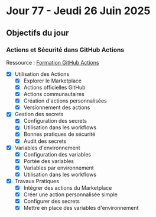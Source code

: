 # Jour 77 - Jeudi 26 Juin 2025

## Objectifs du jour

### Actions et Sécurité dans GitHub Actions

Ressource : [Formation GitHub Actions](https://github.com/HachemiH/formation-github-actions)

- [x] Utilisation des Actions
  - [x] Explorer le Marketplace
  - [x] Actions officielles GitHub
  - [x] Actions communautaires
  - [x] Création d'actions personnalisées
  - [x] Versionnement des actions

- [x] Gestion des secrets
  - [x] Configuration des secrets
  - [x] Utilisation dans les workflows
  - [x] Bonnes pratiques de sécurité
  - [x] Audit des secrets

- [x] Variables d'environnement
  - [x] Configuration des variables
  - [x] Portée des variables
  - [x] Variables par environnement
  - [x] Utilisation dans les workflows

- [x] Travaux Pratiques
  - [x] Intégrer des actions du Marketplace
  - [x] Créer une action personnalisée simple
  - [x] Configurer des secrets
  - [x] Mettre en place des variables d'environnement 
